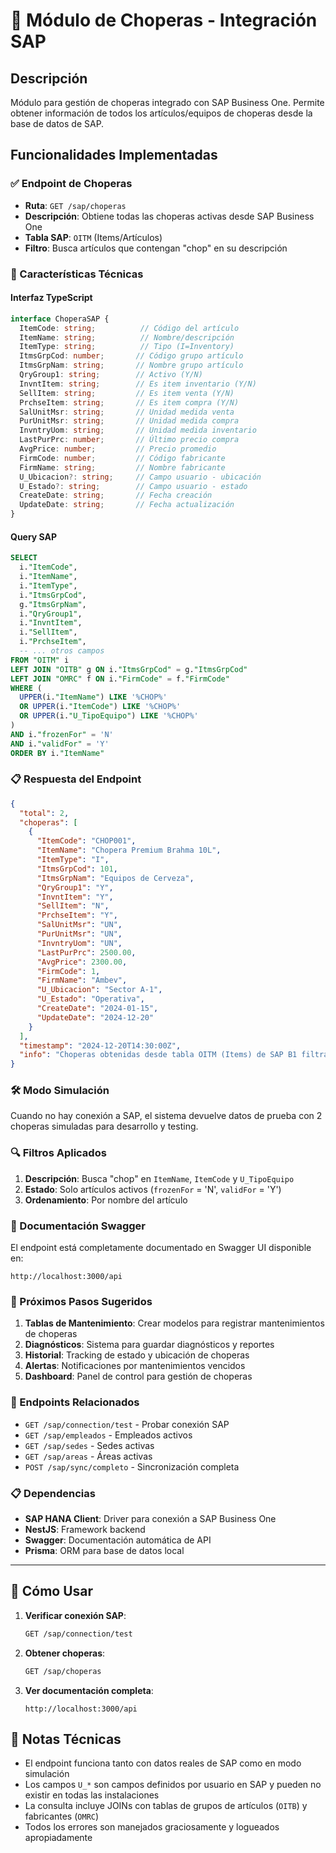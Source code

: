 # 🍺 Módulo de Choperas - Integración SAP

## Descripción
Módulo para gestión de choperas integrado con SAP Business One. Permite obtener información de todos los artículos/equipos de choperas desde la base de datos de SAP.

## Funcionalidades Implementadas

### ✅ Endpoint de Choperas
- **Ruta**: `GET /sap/choperas`
- **Descripción**: Obtiene todas las choperas activas desde SAP Business One
- **Tabla SAP**: `OITM` (Items/Artículos)
- **Filtro**: Busca artículos que contengan "chop" en su descripción

### 🔧 Características Técnicas

#### Interfaz TypeScript
```typescript
interface ChoperaSAP {
  ItemCode: string;          // Código del artículo
  ItemName: string;          // Nombre/descripción
  ItemType: string;          // Tipo (I=Inventory)
  ItmsGrpCod: number;       // Código grupo artículo
  ItmsGrpNam: string;       // Nombre grupo artículo
  QryGroup1: string;        // Activo (Y/N)
  InvntItem: string;        // Es item inventario (Y/N)
  SellItem: string;         // Es item venta (Y/N)
  PrchseItem: string;       // Es item compra (Y/N)
  SalUnitMsr: string;       // Unidad medida venta
  PurUnitMsr: string;       // Unidad medida compra
  InvntryUom: string;       // Unidad medida inventario
  LastPurPrc: number;       // Último precio compra
  AvgPrice: number;         // Precio promedio
  FirmCode: number;         // Código fabricante
  FirmName: string;         // Nombre fabricante
  U_Ubicacion?: string;     // Campo usuario - ubicación
  U_Estado?: string;        // Campo usuario - estado
  CreateDate: string;       // Fecha creación
  UpdateDate: string;       // Fecha actualización
}
```

#### Query SAP
```sql
SELECT 
  i."ItemCode",
  i."ItemName",
  i."ItemType",
  i."ItmsGrpCod",
  g."ItmsGrpNam",
  i."QryGroup1",
  i."InvntItem",
  i."SellItem", 
  i."PrchseItem",
  -- ... otros campos
FROM "OITM" i
LEFT JOIN "OITB" g ON i."ItmsGrpCod" = g."ItmsGrpCod"
LEFT JOIN "OMRC" f ON i."FirmCode" = f."FirmCode"
WHERE (
  UPPER(i."ItemName") LIKE '%CHOP%' 
  OR UPPER(i."ItemCode") LIKE '%CHOP%'
  OR UPPER(i."U_TipoEquipo") LIKE '%CHOP%'
)
AND i."frozenFor" = 'N'
AND i."validFor" = 'Y'
ORDER BY i."ItemName"
```

### 📋 Respuesta del Endpoint

```json
{
  "total": 2,
  "choperas": [
    {
      "ItemCode": "CHOP001",
      "ItemName": "Chopera Premium Brahma 10L",
      "ItemType": "I",
      "ItmsGrpCod": 101,
      "ItmsGrpNam": "Equipos de Cerveza",
      "QryGroup1": "Y",
      "InvntItem": "Y",
      "SellItem": "N",
      "PrchseItem": "Y",
      "SalUnitMsr": "UN",
      "PurUnitMsr": "UN",
      "InvntryUom": "UN",
      "LastPurPrc": 2500.00,
      "AvgPrice": 2300.00,
      "FirmCode": 1,
      "FirmName": "Ambev",
      "U_Ubicacion": "Sector A-1",
      "U_Estado": "Operativa",
      "CreateDate": "2024-01-15",
      "UpdateDate": "2024-12-20"
    }
  ],
  "timestamp": "2024-12-20T14:30:00Z",
  "info": "Choperas obtenidas desde tabla OITM (Items) de SAP B1 filtradas por descripción que contenga 'chop'"
}
```

### 🛠️ Modo Simulación
Cuando no hay conexión a SAP, el sistema devuelve datos de prueba con 2 choperas simuladas para desarrollo y testing.

### 🔍 Filtros Aplicados
1. **Descripción**: Busca "chop" en `ItemName`, `ItemCode` y `U_TipoEquipo`
2. **Estado**: Solo artículos activos (`frozenFor` = 'N', `validFor` = 'Y')
3. **Ordenamiento**: Por nombre del artículo

### 📖 Documentación Swagger
El endpoint está completamente documentado en Swagger UI disponible en:
```
http://localhost:3000/api
```

### 🎯 Próximos Pasos Sugeridos
1. **Tablas de Mantenimiento**: Crear modelos para registrar mantenimientos de choperas
2. **Diagnósticos**: Sistema para guardar diagnósticos y reportes
3. **Historial**: Tracking de estado y ubicación de choperas
4. **Alertas**: Notificaciones por mantenimientos vencidos
5. **Dashboard**: Panel de control para gestión de choperas

### 🔗 Endpoints Relacionados
- `GET /sap/connection/test` - Probar conexión SAP
- `GET /sap/empleados` - Empleados activos
- `GET /sap/sedes` - Sedes activas
- `GET /sap/areas` - Áreas activas
- `POST /sap/sync/completo` - Sincronización completa

### 📋 Dependencias
- **SAP HANA Client**: Driver para conexión a SAP Business One
- **NestJS**: Framework backend
- **Swagger**: Documentación automática de API
- **Prisma**: ORM para base de datos local

---

## 🚀 Cómo Usar

1. **Verificar conexión SAP**:
   ```bash
   GET /sap/connection/test
   ```

2. **Obtener choperas**:
   ```bash
   GET /sap/choperas
   ```

3. **Ver documentación completa**:
   ```
   http://localhost:3000/api
   ```

## 📝 Notas Técnicas
- El endpoint funciona tanto con datos reales de SAP como en modo simulación
- Los campos `U_*` son campos definidos por usuario en SAP y pueden no existir en todas las instalaciones
- La consulta incluye JOINs con tablas de grupos de artículos (`OITB`) y fabricantes (`OMRC`)
- Todos los errores son manejados graciosamente y logueados apropiadamente